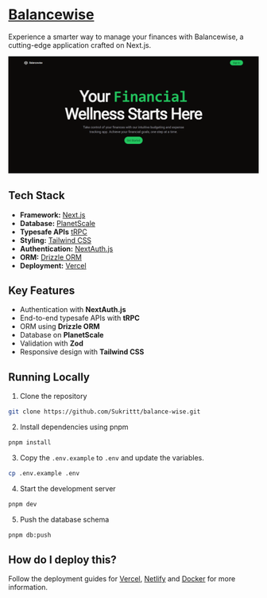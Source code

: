 # [Balancewise](https://balance-wise.vercel.app)
Experience a smarter way to manage your finances with Balancewise, a cutting-edge application crafted on Next.js.

[![Balancewise](./public/images/homepage-snapshot.png)](https://balance-wise.vercel.app)

## Tech Stack

- **Framework:** [Next.js](https://nextjs.org)
- **Database:** [PlanetScale](https://planetscale.com/)
- **Typesafe APIs** [tRPC](https://trpc.io/)
- **Styling:** [Tailwind CSS](https://tailwindcss.com)
- **Authentication:** [NextAuth.js](https://next-auth.js.org/)
- **ORM:** [Drizzle ORM](https://orm.drizzle.team/)
- **Deployment:** [Vercel](https://vercel.com/dashboard)

## Key Features

- Authentication with **NextAuth.js**
- End-to-end typesafe APIs with **tRPC**
- ORM using **Drizzle ORM**
- Database on **PlanetScale**
- Validation with **Zod**
- Responsive design with **Tailwind CSS**

## Running Locally

1. Clone the repository

```bash
git clone https://github.com/Sukrittt/balance-wise.git
```

2. Install dependencies using pnpm

```bash
pnpm install
```

3. Copy the `.env.example` to `.env` and update the variables.

```bash
cp .env.example .env
```

4. Start the development server

```bash
pnpm dev
```

5. Push the database schema

```bash
pnpm db:push
```

## How do I deploy this?

Follow the deployment guides for [Vercel](https://create.t3.gg/en/deployment/vercel), [Netlify](https://create.t3.gg/en/deployment/netlify) and [Docker](https://create.t3.gg/en/deployment/docker) for more information.
